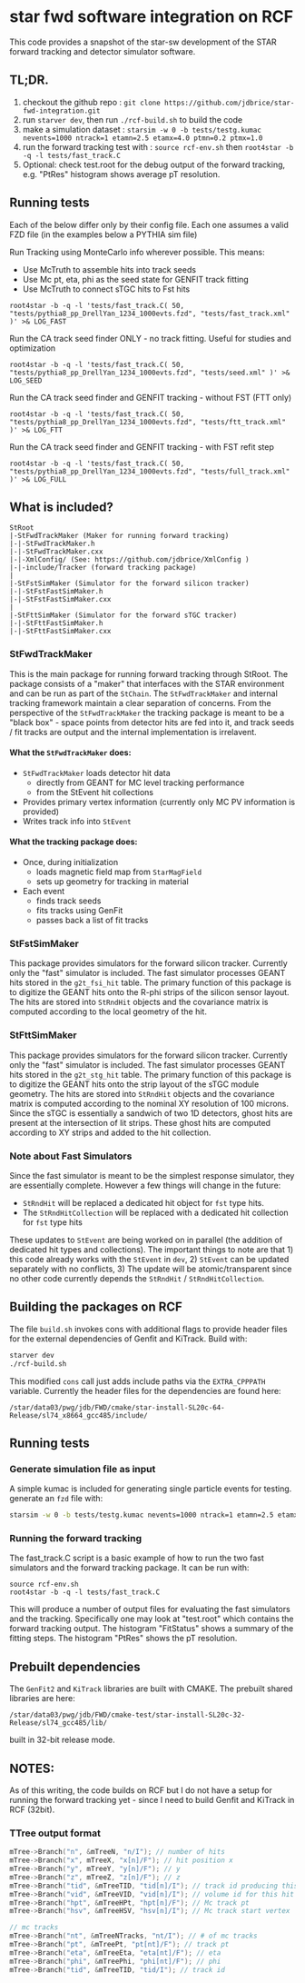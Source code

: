 # star fwd software integration on RCF
This code provides a snapshot of the star-sw development of the STAR forward tracking and detector simulator software.

## TL;DR.
1) checkout the github repo : `git clone https://github.com/jdbrice/star-fwd-integration.git`
2) run `starver dev`, then run `./rcf-build.sh` to build the code
3) make a simulation dataset : `starsim -w 0 -b tests/testg.kumac nevents=1000 ntrack=1 etamn=2.5 etamx=4.0 ptmn=0.2 ptmx=1.0`
4) run the forward tracking test with : `source rcf-env.sh` then `root4star -b -q -l tests/fast_track.C`
5) Optional: check test.root for the debug output of the forward tracking, e.g. "PtRes" histogram shows average pT resolution.


## Running tests
Each of the below differ only by their config file. Each one assumes a valid FZD file (in the examples below a PYTHIA sim file)


Run Tracking using MonteCarlo info wherever possible. This means:
- Use McTruth to assemble hits into track seeds
- Use Mc pt, eta, phi as the seed state for GENFIT track fitting
- Use McTruth to connect sTGC hits to Fst hits
```
root4star -b -q -l 'tests/fast_track.C( 50, "tests/pythia8_pp_DrellYan_1234_1000evts.fzd", "tests/fast_track.xml" )' >& LOG_FAST
```

Run the CA track seed finder ONLY - no track fitting. Useful for studies and optimization
```
root4star -b -q -l 'tests/fast_track.C( 50, "tests/pythia8_pp_DrellYan_1234_1000evts.fzd", "tests/seed.xml" )' >& LOG_SEED
```
  

Run the CA track seed finder and GENFIT tracking - without FST (FTT only)
```
root4star -b -q -l 'tests/fast_track.C( 50, "tests/pythia8_pp_DrellYan_1234_1000evts.fzd", "tests/ftt_track.xml" )' >& LOG_FTT
```

Run the CA track seed finder and GENFIT tracking - with FST refit step
```
root4star -b -q -l 'tests/fast_track.C( 50, "tests/pythia8_pp_DrellYan_1234_1000evts.fzd", "tests/full_track.xml" )' >& LOG_FULL
```






## What is included?
```
StRoot
|-StFwdTrackMaker (Maker for running forward tracking)
|-|-StFwdTrackMaker.h
|-|-StFwdTrackMaker.cxx
|-|-XmlConfig/ (See: https://github.com/jdbrice/XmlConfig )
|-|-include/Tracker (forward tracking package)
|
|-StFstSimMaker (Simulator for the forward silicon tracker)
|-|-StFstFastSimMaker.h
|-|-StFstFastSimMaker.cxx
|
|-StFttSimMaker (Simulator for the forward sTGC tracker)
|-|-StFttFastSimMaker.h
|-|-StFttFastSimMaker.cxx
```

### StFwdTrackMaker
This is the main package for running forward tracking through StRoot. The package consists of a "maker" that interfaces with the STAR environment and can be run as part of the `StChain`.  The `StFwdTrackMaker` and internal tracking framework maintain a clear separation of concerns. From the perspective of the `StFwdTrackMaker` the tracking package is meant to be a "black box" - space points from detector hits are fed into it, and track seeds / fit tracks are output and the internal implementation is irrelavent.  
#### What the `StFwdTrackMaker` does:
- `StFwdTrackMaker` loads detector hit data
  - directly from GEANT for MC level tracking performance
  - from the StEvent hit collections
- Provides primary vertex information (currently only MC PV information is provided)
- Writes track info into `StEvent`

#### What the tracking package does:
- Once, during initialization
  - loads magnetic field map from `StarMagField`
  - sets up geometry for tracking in material 
- Each event
  - finds track seeds
  - fits tracks using GenFit
  - passes back a list of fit tracks 
  

### StFstSimMaker
This package provides simulators for the forward silicon tracker. Currently only the "fast" simulator is included. The fast simulator processes GEANT hits stored in the `g2t_fsi_hit` table. The primary function of this package is to digitize the GEANT hits onto the R-phi strips of the silicon sensor layout. The hits are stored into `StRndHit` objects and the covariance matrix is computed according to the local geometry of the hit.

### StFttSimMaker
This package provides simulators for the forward silicon tracker. Currently only the "fast" simulator is included. The fast simulator processes GEANT hits stored in the `g2t_stg_hit` table. The primary function of this package is to digitize the GEANT hits onto the strip layout of the sTGC module geometry. The hits are stored into `StRndHit` objects and the covariance matrix is computed according to the nominal XY resolution of 100 microns. Since the sTGC is essentially a sandwich of two 1D detectors, ghost hits are present at the intersection of lit strips. These ghost hits are computed according to XY strips and added to the hit collection. 


### Note about Fast Simulators
Since the fast simulator is meant to be the simplest response simulator, they are essentially complete.
However a few things will change in the future:
- `StRndHit` will be replaced a dedicated hit object for `fst` type hits. 
- The `StRndHitCollection` will be replaced with a dedicated hit collection for `fst` type hits

These updates to `StEvent` are being worked on in parallel (the addition of dedicated hit types and collections). The important things to note are that 1) this code already works with the `StEvent` in `dev`, 2) `StEvent` can be updated separately with no conflicts, 3) The update will be atomic/transparent since no other code currently depends the `StRndHit` / `StRndHitCollection`.


## Building the packages on RCF
The file `build.sh` invokes cons with additional flags to provide header files for the external dependencies of Genfit and KiTrack.
Build with:
```sh
starver dev
./rcf-build.sh
```
This modified `cons` call just adds include paths via the `EXTRA_CPPPATH` variable. Currently the header files for the dependencies are found here:
```
/star/data03/pwg/jdb/FWD/cmake/star-install-SL20c-64-Release/sl74_x8664_gcc485/include/
```

## Running tests
### Generate simulation file as input 
A simple kumac is included for generating single particle events for testing.
generate an `fzd` file with:
```sh
starsim -w 0 -b tests/testg.kumac nevents=1000 ntrack=1 etamn=2.5 etamx=4.0 ptmn=0.2 ptmx=1.0
```

### Running the forward tracking

The fast_track.C script is a basic example of how to run the two fast simulators and the forward tracking package.
It can be run with:
```
source rcf-env.sh
root4star -b -q -l tests/fast_track.C
```
This will produce a number of output files for evaluating the fast simulators and the tracking.
Specifically one may look at "test.root" which contains the forward tracking output. 
The histogram "FitStatus" shows a summary of the fitting steps.
The histogram "PtRes" shows the pT resolution.


## Prebuilt dependencies
The `GenFit2` and `KiTrack` libraries are built with CMAKE. The prebuilt shared libraries are here:
```
/star/data03/pwg/jdb/FWD/cmake-test/star-install-SL20c-32-Release/sl74_gcc485/lib/
```
built in 32-bit release mode.



## NOTES:
As of this writing, the code builds on RCF but I do not have a setup for running the forward tracking yet - since I need to build Genfit and KiTrack in RCF (32bit).


### TTree output format

```cpp
mTree->Branch("n", &mTreeN, "n/I"); // number of hits
mTree->Branch("x", mTreeX, "x[n]/F"); // hit position x
mTree->Branch("y", mTreeY, "y[n]/F"); // y
mTree->Branch("z", mTreeZ, "z[n]/F"); // z
mTree->Branch("tid", &mTreeTID, "tid[n]/I"); // track id producing this hit
mTree->Branch("vid", &mTreeVID, "vid[n]/I"); // volume id for this hit
mTree->Branch("hpt", &mTreeHPt, "hpt[n]/F"); // Mc track pt
mTree->Branch("hsv", &mTreeHSV, "hsv[n]/I"); // Mc track start vertex

// mc tracks
mTree->Branch("nt", &mTreeNTracks, "nt/I"); // # of mc tracks
mTree->Branch("pt", &mTreePt, "pt[nt]/F"); // track pt
mTree->Branch("eta", &mTreeEta, "eta[nt]/F"); // eta
mTree->Branch("phi", &mTreePhi, "phi[nt]/F"); // phi
mTree->Branch("tid", &mTreeTID, "tid/I"); // track id
```
